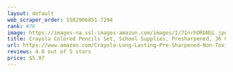 ```yaml
---
layout: default 
﻿web_scraper_order: 1582906851-7294
rank: #76
image: https://images-na.ssl-images-amazon.com/images/I/71nrhORbNSL.jpg
title: Crayola Colored Pencils Set, School Supplies, Presharpened, 36 Count
url: https://www.amazon.com/Crayola-Long-Lasting-Pre-Sharpened-Non-Toxic-Gradation/dp/B00006RVTS/ref=zg_mw_toys-and-games_76?_encoding=UTF8&psc=1&refRID=R42GPHP3YME7595BC2RQ
reviews: 4.8 out of 5 stars
price: $5.97 
---
```

